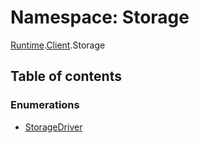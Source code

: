 # Namespace: Storage

[Runtime](dxos_config.defs.Runtime.md).[Client](dxos_config.defs.Runtime.Client.md).Storage

## Table of contents

### Enumerations

- [StorageDriver](../enums/dxos_config.defs.Runtime.Client.Storage.StorageDriver.md)
